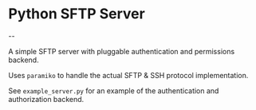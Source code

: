 # Python SFTP Server

--

A simple SFTP server with pluggable authentication and permissions backend.

Uses `paramiko` to handle the actual SFTP & SSH protocol implementation.

See ``example_server.py`` for an example of the authentication and authorization
backend.


